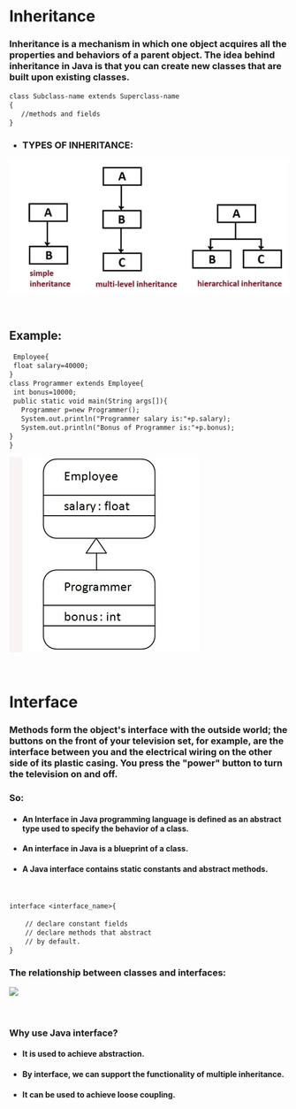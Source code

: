 
# **Inheritance**
### Inheritance is a mechanism in which one object acquires all the properties and behaviors of a parent object. The idea behind inheritance in Java is that you can create new classes that are built upon existing classes.
```
class Subclass-name extends Superclass-name  
{  
   //methods and fields  
}  
```

+ ### **TYPES OF INHERITANCE:**
![INHERITANCE](./assets/Inhertence.png)

<br>

## **Example:**
```
 Employee{  
 float salary=40000;  
}  
class Programmer extends Employee{  
 int bonus=10000;  
 public static void main(String args[]){  
   Programmer p=new Programmer();  
   System.out.println("Programmer salary is:"+p.salary);  
   System.out.println("Bonus of Programmer is:"+p.bonus);  
}  
}  
```

![InhertEx](./assets/InhertExample.png)



<br>

# **Interface**

### Methods form the object's interface with the outside world; the buttons on the front of your television set, for example, are the interface between you and the electrical wiring on the other side of its plastic casing. You press the "power" button to turn the television on and off.

### **So:**
+ #### An Interface in Java programming language is defined as an abstract type used to specify the behavior of a class.
+ #### An interface in Java is a blueprint of a class.
+ #### A Java interface contains static constants and abstract methods.


<br>

```
interface <interface_name>{  
      
    // declare constant fields  
    // declare methods that abstract   
    // by default.  
}  
```


### The relationship between classes and interfaces:
![](https://static.javatpoint.com/images/core/interfacerelation.jpg)

<br>

### **Why use Java interface?**
+ #### **It is used to achieve abstraction.**
+ #### **By interface, we can support the functionality of multiple inheritance.**
+ #### **It can be used to achieve loose coupling.**
